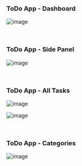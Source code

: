 
### ToDo App - Dashboard
![image](https://github.com/user-attachments/assets/4834755c-8d57-4711-a48a-36a596f03979)

<br>

### ToDo App - Side Panel 
![image](https://github.com/user-attachments/assets/7c048856-0ea2-4b7e-8cf4-9a1b763eb1b4)

<br>

### ToDo App - All Tasks
![image](https://github.com/user-attachments/assets/87a73fb8-2124-485c-938c-a235390e7622)

![image](https://github.com/user-attachments/assets/c7ea5ccf-c9bc-48c7-966a-34dc195ab476)

<br>

### ToDo App - Categories
![image](https://github.com/user-attachments/assets/c03f266a-4a91-44c4-a66f-e276c6ff4154)
